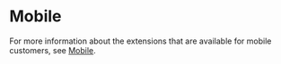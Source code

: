 # Mobile

For more information about the extensions that are available for mobile customers, see [Mobile](https://docs.adobelaunch.com/extension-reference/mobile).

